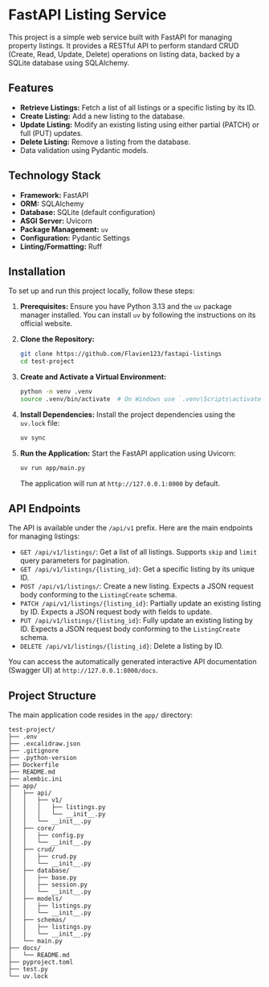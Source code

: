 # FastAPI Listing Service

This project is a simple web service built with FastAPI for managing property listings. It provides a RESTful API to perform standard CRUD (Create, Read, Update, Delete) operations on listing data, backed by a SQLite database using SQLAlchemy.

## Features

- **Retrieve Listings:** Fetch a list of all listings or a specific listing by its ID.
- **Create Listing:** Add a new listing to the database.
- **Update Listing:** Modify an existing listing using either partial (PATCH) or full (PUT) updates.
- **Delete Listing:** Remove a listing from the database.
- Data validation using Pydantic models.

## Technology Stack

- **Framework:** FastAPI
- **ORM:** SQLAlchemy
- **Database:** SQLite (default configuration)
- **ASGI Server:** Uvicorn
- **Package Management:** `uv`
- **Configuration:** Pydantic Settings
- **Linting/Formatting:** Ruff

## Installation

To set up and run this project locally, follow these steps:

1.  **Prerequisites:** Ensure you have Python 3.13 and the `uv` package manager installed. You can install `uv` by following the instructions on its official website.

2.  **Clone the Repository:**
    ```bash
    git clone https://github.com/Flavien123/fastapi-listings
    cd test-project
    ```

3.  **Create and Activate a Virtual Environment:**
    ```bash
    python -m venv .venv
    source .venv/bin/activate  # On Windows use `.venv\Scripts\activate`
    ```

4.  **Install Dependencies:**
    Install the project dependencies using the `uv.lock` file:
    ```bash
    uv sync
    ```

5.  **Run the Application:**
    Start the FastAPI application using Uvicorn:
    ```bash
    uv run app/main.py
    ```
    The application will run at `http://127.0.0.1:8000` by default.

## API Endpoints

The API is available under the `/api/v1` prefix. Here are the main endpoints for managing listings:

-   `GET /api/v1/listings/`: Get a list of all listings. Supports `skip` and `limit` query parameters for pagination.
-   `GET /api/v1/listings/{listing_id}`: Get a specific listing by its unique ID.
-   `POST /api/v1/listings/`: Create a new listing. Expects a JSON request body conforming to the `ListingCreate` schema.
-   `PATCH /api/v1/listings/{listing_id}`: Partially update an existing listing by ID. Expects a JSON request body with fields to update.
-   `PUT /api/v1/listings/{listing_id}`: Fully update an existing listing by ID. Expects a JSON request body conforming to the `ListingCreate` schema.
-   `DELETE /api/v1/listings/{listing_id}`: Delete a listing by ID.

You can access the automatically generated interactive API documentation (Swagger UI) at `http://127.0.0.1:8000/docs`.

## Project Structure

The main application code resides in the `app/` directory:

```/dev/null/path
test-project/
├── .env
├── .excalidraw.json
├── .gitignore
├── .python-version
├── Dockerfile
├── README.md
├── alembic.ini
├── app/
│   ├── api/
│   │   ├── v1/
│   │   │   ├── listings.py
│   │   │   └── __init__.py
│   │   └── __init__.py
│   ├── core/
│   │   ├── config.py
│   │   └── __init__.py
│   ├── crud/
│   │   ├── crud.py
│   │   └── __init__.py
│   ├── database/
│   │   ├── base.py
│   │   ├── session.py
│   │   └── __init__.py
│   ├── models/
│   │   ├── listings.py
│   │   └── __init__.py
│   ├── schemas/
│   │   ├── listings.py
│   │   └── __init__.py
│   └── main.py
├── docs/
│   └── README.md
├── pyproject.toml
├── test.py
└── uv.lock
